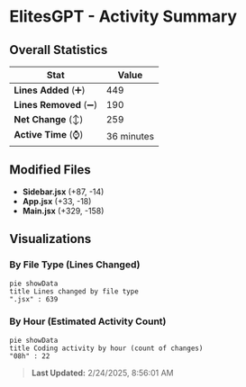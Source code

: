 # ElitesGPT - Activity Summary 

## Overall Statistics

| Stat                   | Value                                                             |
| ---------------------- | ----------------------------------------------------------------- |
| **Lines Added** (➕)   | 449                                          |
| **Lines Removed** (➖) | 190                                        |
| **Net Change** (↕)    | 259                |
| **Active Time** (⌚)   | 36 minutes |


## Modified Files
- **Sidebar.jsx** (+87, -14)
- **App.jsx** (+33, -18)
- **Main.jsx** (+329, -158)

## Visualizations

### By File Type (Lines Changed)

```mermaid
pie showData
title Lines changed by file type
".jsx" : 639
```

### By Hour (Estimated Activity Count)

```mermaid
pie showData
title Coding activity by hour (count of changes)
"08h" : 22
```


> **Last Updated:** 2/24/2025, 8:56:01 AM
